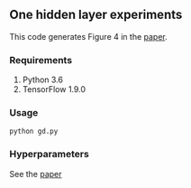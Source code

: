 ## One hidden layer experiments
This code generates Figure 4 in the [paper](https://arxiv.org/abs/1803.00195).

### Requirements
1. Python 3.6
2. TensorFlow 1.9.0

### Usage
`python gd.py`

### Hyperparameters
See the [paper](https://arxiv.org/abs/1803.00195)